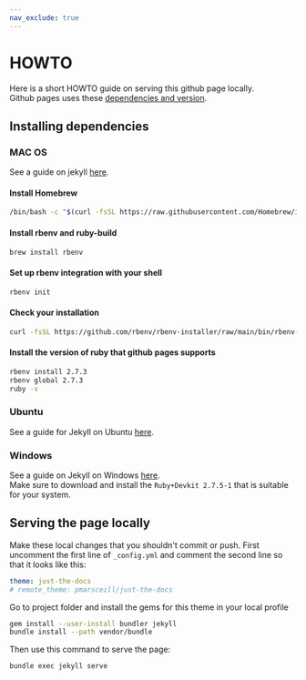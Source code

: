 ```yaml
---
nav_exclude: true
---
```


# HOWTO
Here is a short HOWTO guide on serving this github page locally.  
Github pages uses these [dependencies and version](https://pages.github.com/versions/).

## Installing dependencies

### MAC OS
See a guide on jekyll [here](https://jekyllrb.com/docs/installation/macos/).

#### Install Homebrew
```bash
/bin/bash -c "$(curl -fsSL https://raw.githubusercontent.com/Homebrew/install/HEAD/install.sh)"
```

#### Install rbenv and ruby-build
```bash
brew install rbenv
```

#### Set up rbenv integration with your shell
```bash
rbenv init
```

#### Check your installation
```bash
curl -fsSL https://github.com/rbenv/rbenv-installer/raw/main/bin/rbenv-doctor | bash
```

#### Install the version of ruby that github pages supports
```bash
rbenv install 2.7.3
rbenv global 2.7.3
ruby -v
```

### Ubuntu

See a guide for Jekyll on Ubuntu [here](https://jekyllrb.com/docs/installation/ubuntu/).

### Windows

See a guide on Jekyll on Windows [here](https://jekyllrb.com/docs/installation/windows/).  
Make sure to download and install the `Ruby+Devkit 2.7.5-1` that is suitable for your system.


## Serving the page locally

Make these local changes that you shouldn't commit or push.
First uncomment the first line of `_config.yml` and comment the second line so that it looks like this:
```yml
theme: just-the-docs
# remote_theme: pmarsceill/just-the-docs
```

Go to project folder and install the gems for this theme in your local profile
```bash
gem install --user-install bundler jekyll
bundle install --path vendor/bundle
```

Then use this command to serve the page:  
```bash
bundle exec jekyll serve
```
